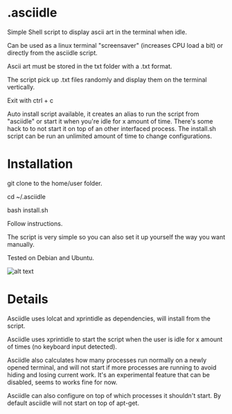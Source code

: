 # .asciidle
Simple Shell script to display ascii art in the terminal when idle.

Can be used as a linux terminal "screensaver" (increases CPU load a bit) or directly from the asciidle script.

Ascii art must be stored in the txt folder with a .txt format.

The script pick up .txt files randomly and display them on the terminal vertically.

Exit with ctrl + c

Auto install script available, it creates an alias to run the script from "asciidle" or start it when you're idle for x amount of time. There's some hack to to not start it on top of an other interfaced process. The install.sh script can be run an unlimited amount of time to change configurations.

# Installation

git clone to the home/user folder.

cd ~/.asciidle

bash install.sh

Follow instructions.

The script is very simple so you can also set it up yourself the way you want manually.

Tested on Debian and Ubuntu.

![alt text](https://files.catbox.moe/klulg5.jpg)

# Details

Asciidle uses lolcat and xprintidle as dependencies, will install from the script.

Asciidle uses xprintidle to start the script when the user is idle for x amount of times (no keyboard input detected).

Asciidle also calculates how many processes run normally on a newly opened terminal, and will not start if more processes are running to avoid hiding and losing current work.
It's an experimental feature that can be disabled, seems to works fine for now.

Asciidle can also configure on top of which processes it shouldn't start. By default asciidle will not start on top of apt-get.
